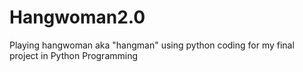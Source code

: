 # Hangwoman2.0
Playing hangwoman aka "hangman" using python coding for my final project in Python Programming 
